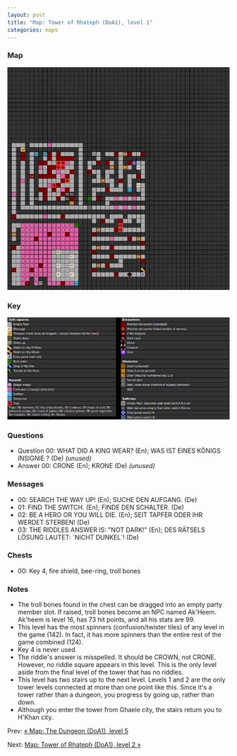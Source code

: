 ```yaml
---
layout: post
title: "Map: Tower of Rhateph (DoA1), level 1"
categories: maps
---
```


### Map

![Dungeons of Avalon, tower level 1 map](../images/doa1-t1.png "Tower level 1 map")

### Key

![Dungeons of Avalon, map key](../images/doa1-key.png "Map key")

### Questions

* Question 00: WHAT DID A KING WEAR? (En);
      WAS IST EINES K&Ouml;NIGS INSIGNIE ? (De) _(unused)_
* Answer 00: CRONE (En);
      KRONE (De) _(unused)_

### Messages

* 00: SEARCH THE WAY UP! (En);
      SUCHE DEN AUFGANG. (De)
* 01: FIND THE SWITCH. (En);
      FINDE DEN SCHALTER. (De)
* 02: BE A HERO OR YOU WILL DIE. (En);
      SEIT TAPFER ODER IHR WERDET STERBEN! (De)
* 03: THE RIDDLES ANSWER IS:  "NOT DARK!" (En);
      DES R&Auml;TSELS L&Ouml;SUNG LAUTET: &#96;NICHT DUNKEL&#96;! (De)

### Chests

* 00: Key 4, fire shield, bee-ring, troll bones

### Notes

* The troll bones found in the chest can be dragged into an empty party member
  slot. If raised, troll bones become an NPC named Ak'Heem. Ak'heem is level 16,
  has 73 hit points, and all his stats are 99.
* This level has the most spinners (confusion/twister tiles)
  of any level in the game (142).
  In fact, it has more spinners than the entire rest of the game
  combined (124).
* Key 4 is never used.
* The riddle's answer is misspelled. It should be CROWN, not CRONE.
  However, no riddle square appears in this level.
  This is the only level aside from the final level of the tower
  that has no riddles.
* This level has two stairs up to the next level.
  Levels 1 and 2 are the only tower levels connected at more than
  one point like this.
  Since it's a tower rather than a dungeon, you progress
  by going up, rather than down.
* Although you enter the tower from Ghaele city, the stairs return you to H'Khan
  city.

Prev: [&laquo; Map: The Dungeon (DoA1), level 5](doa1-dungeon5.html)

Next: [Map: Tower of Rhateph (DoA1), level 2 &raquo;](doa1-tower2.html)

